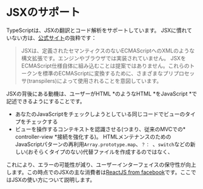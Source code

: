 # JSXのサポート

TypeScriptは、JSXの翻訳とコード解析をサポートしています。 JSXに慣れていない方は、[公式サイト](https://facebook.github.io/jsx/)の抜粋です：

> JSXは、定義されたセマンティクスのないECMAScriptへのXMLのような構文拡張です。エンジンやブラウザでは実装されていません。 JSXをECMAScript仕様自体に組み込むことは提案ではありません。これらのトークンを標準のECMAScriptに変換するために、さまざまなプリプロセッサ(transpilers)によって使用されることを意図しています。

JSXの背後にある動機は、ユーザーがHTML *のようなHTML *をJavaScript *で記述できるようにすることです。

* あなたのJavaScriptをチェックしようとしている同じコードでビューのタイプをチェックする
* ビューを操作するコンテキストを認識させる(つまり、従来のMVCでの* controller-view *接続を強化する)。
HTMLメンテナンスのためのJavaScriptパターンの再利用`Array.prototype.map`、`？： `、`switch`などの新しい(おそらくタイプのない)代替ファイルを作成するのではなく、

これにより、エラーの可能性が減り、ユーザーインターフェイスの保守性が向上します。この時点でのJSXの主な消費者は[ReactJS from facebook](http://facebook.github.io/react/)です。ここではJSXの使い方について説明します。
